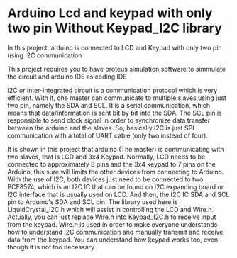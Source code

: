 # Arduino Lcd and keypad with only two pin Without Keypad_I2C library
In this project, arduino is connected to LCD and Keypad with only two pin using I2C communication

This project requires you to have proteus simulation software to simmulate the circuit and arduino IDE as coding IDE

I2C or inter-integrated circuit is a communication protocol which is very efficient. With it, one master can communicate to multiple slaves using just two pin, namely the SDA and SCL. It is a serial communication, which means that data/information is sent bit by bit into the SDA. The SCL pin is responsible to send clock signal in order to synchronize data transfer between the arduino and the slaves. So, basically I2C is just SPI communication with a total of UART cable (only two instead of four).

It is shown in this project that arduino (The master) is communicating with two slaves, that is LCD and 3x4 Keypad. Normally, LCD needs to be connected to approximately 8 pins and the 3x4 keypad to 7 pins on the Arduino, this sure will limits the other devices from connecting to Arduino. With the use of I2C, both devices just need to be connected to two PCF8574, which is an I2C IC that can be found on I2C expanding board or I2C interface that is usually used on LCD. And then, the I2C IC SDA and SCL pin to Arduino's SDA and SCL pin. The library used here is LiquidCrystal_I2C.h which will assist in controlling the LCD and Wire.h. Actually, you can just replace Wire.h into Keypad_I2C.h to receive input from the keypad. Wire.h is used in order to make everyone understands how to understand I2C communication and manually transmit and receive data from the keypad. You can understand how keypad works too, even though it is not too necessary 
